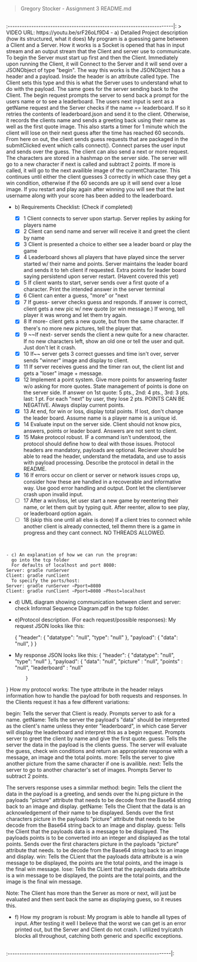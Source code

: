 >Gregory Stocker - Assignment 3 README.md
</br>
   :----------------------------------------------------------------------|:
> VIDEO URL: https://youtu.be/srF26oLf9D4
- a) Detailed Project description (how its structured, what it does)
My program is a guessing game between a Client and a Server. How it works is
a Socket is opened that has in input stream and an output stream that the Client
and server use to communicate. 
To begin the Server must start up first and then the Client. Immediately upon
running the Client, it will Connect to the Server and it will send over a JSONObject
of type "begin". The way this works is the JSONObject has a header and a payload.
Inside the header is an attribute called type. The Client sets this type and this is what 
the Server uses to understand what to do with the payload. The same goes for the server
sending back to the Client. The begin request prompts the server to send back a 
prompt for the users name or to see a leaderboard. The users next input is sent as a 
getName request and the Server checks if the name == leaderboard. If so it retries the 
contents of leaderboard.json and send it to the client. Otherwise, it records the clients 
name and sends a greeting back using their name as well as the first quote image.
This also starts a timer for 1 minute which the client will lose on their next guess
after the time has reached 60 seconds. From here on out, the client sends guess requests
that are packaged in the submitClicked event which calls connect(). Connect parses the 
user input and sends over the guess. The client can also send a next or more request.
The characters are stored in a hashmap on the server side. The server will go to a new 
character if next is called and subtract 2 points. If more is called, it will 
go to the next availible image of the currentCharacter. This continues until either the 
client guesses 3 correctly in which case they get a win condition, otherwise if the 
60 seconds are up it will send over a lose image. If you restart and play again after winning
you will see that the last username along with your score has been added to the leaderboard. 

  - b) 
  Requirements Checklist: (Check if completed)
  
    - [X] 1 Client connects to server upon startup. Server replies by asking
      for players name
    - [X] 2 Client can send name and server will receive it and greet the client by name
    - [X]  3 Client is presented a choice to either see a leader board or play the game
    - [X]  4 Leaderboard shows all players that have played since the server started w/ their name and points. Server maintains the leader board and sends it to teh client if requested. Extra points for leader board saying persistend upon server restart. (Havent covered this yet)
    - [X] 5 If client wants to start, server sends over a first quote of a character. Print the intended answer in the server terminal
    - [X] 6 Client can enter a guess, "more" or "next
    - [X] 7 If guess- server checks guess and responds. If answer is correct, client gets a new pic w/ new quote (or win message.) If wrong, tell player it was wrong and let them try again. 
    - [X] 8 If more- client gets a new quote, but from the same character. If there's no more new pictures, tell the player that. 
    - [X] 9 ~~If next- server sends the client a new quite for a new character. If no new characters left, show an old one or tell the user and quit. Just don't let it crash.
    - [X] 10 If~~ server gets 3 correct guesses and time isn't over, server sends "winner" image and display to client.
    - [X] 11 If server receives guess and the timer ran out, the client list and gets a "loser" image + message.  
    - [X] 12 Implement a point system. Give more points for answering faster w/o asking for more quotes. State management of points is done on the server side. If answer on 1st quote: 5 pts., 2nd: 4 pts., 3rd: 3 pts. last: 1 pt. For each "next" by user, they lose 2 pts. POINTS CAN BE NEGATIVE. Always display current points. 
    - [X] 13 At end, for win or loss, display total points. If lost, don't change the leader board. Assume name is a player name is a unique id. 
    - [X] 14 Evaluate input on the server side. Client should not know pics, answers, points or leader board. Answers are not sent to client. 
    - [X] 15 Make protocol robust. IF a command isn't understood, the protocol should define how to deal with those issues. Protocol headers are mandatory, payloads are optional. Reciever should be able to read the header, understand the metadata, and use to assis with payload processing. Describe the protocol in detail in the README.
    - [X] 16 If errors occur on client or server or network issues crops up, consider how these are handled in a recoverable and informative way. Use good error handling and output. Dont let the client/server crash upon invalid input. 
    - [ ] 17 After a win/loss, let user start a new game by reentering their name, or let them quit by typing quit. After reenter, allow to see play, or leaderboard option again. 
    - [ ] 18 (skip this one until all else is done) If a client tries to connect while another client is already connected, tell themn there is a game in progress and they cant connect. NO THREADS ALLOWED.
  </br>
  
    - c) An explanation of how we can run the program:
      go into the tcp folder
      For defaults of localhost and port 8080:
    Server: gradle runServer
    Client: gradle runClient
      To specify the ports/host:
    Server: gradle runServer −Pport=8080
    Client: gradle runClient −Pport=8080 −Phost=localhost

  - d) UML diagram showing communication between client and server:
    check Informal Sequence Diagram.pdf in the tcp folder. 

  - e)Protocol description. (For each request/possible responses):
      My request JSON looks like this:
    
    {
        "header":
        {
            "datatype":     "null",
            "type":         "null"
        },
        "payload":
        {
            "data":          "null",
            }
}

  - My response JSON looks like this:
    {
        "header":
        {
            "datatype":       "null",
            "type":           "null"
        },
        "payload":
        {
            "data":          "null",
            "picture" :      "null",
            "points" :       "null",
            "leaderboard" :  "null"

            }
}
How my protocol works: 
  The type attribute in the header relays information how to handle the payload for both requests and responses.
  In the Clients request it has a few different variations:
  
  begin: Tells the server that Client is ready. Prompts server to ask for a name. 
  getName: Tells the server the payload's "data" should be interpreted as the client's name unless they enter "leaderboard", in which case Server will display the leaderboard and interpret
  this as a begin request.
  Prompts server to greet the client by name and give the first quote. 
  guess: Tells the server the data in the payload is the clients guess. The server will evaluate the guess, check win conditions
  and return an appropriate response with a message, an image and the total points.
  more: Tells the server to give another picture from the same character if one is availible.
  next: Tells the server to go to another character's set of images. Prompts Server to subtract 2 points.
 
 The servers response uses a simmilar method:
 begin: Tells the client the data in the payload is a greeting, and sends over the hi.png picture in the payloads "picture" attribute that needs 
 to be decode from the Base64 string back to an image and display.
 getName: Tells the Client that the data is an acknowledgement of their name to be displayed. Sends over the first characters picture in the payloads "picture" attribute that needs 
 to be decode from the Base64 string back to an image and display. 
 guess: Tells the Client that the payloads data is a message to be displayed. The payloads points is to be converted into an integer and displayed as the total points.  Sends over the first characters       picture in the payloads "picture" attribute that needs. 
 to be decode from the Base64 string back to an image and display. 
 win: Tells the CLient that the payloads data attribute is a win message to be displayed, the points are the total points, and the image is the final win message.
 lose: Tells the CLient that the payloads data attribute is a win message to be displayed, the points are the total points, and the image is the final win message.
 
Note: The Client has more than the Server as more or next, will just be evaluated and then sent back the same as displaying guess, so it reuses this.

- f) How my program is robust: My program is able to handle all types of input. After testing it well
     I believe that the worst we can get is an error printed out, but the Server and Client do not crash. 
     I utilized try/catch blocks all throughout, catching both generic and specific exceptions. 

 </br>
 :---------------------------------------------------------------------|:

